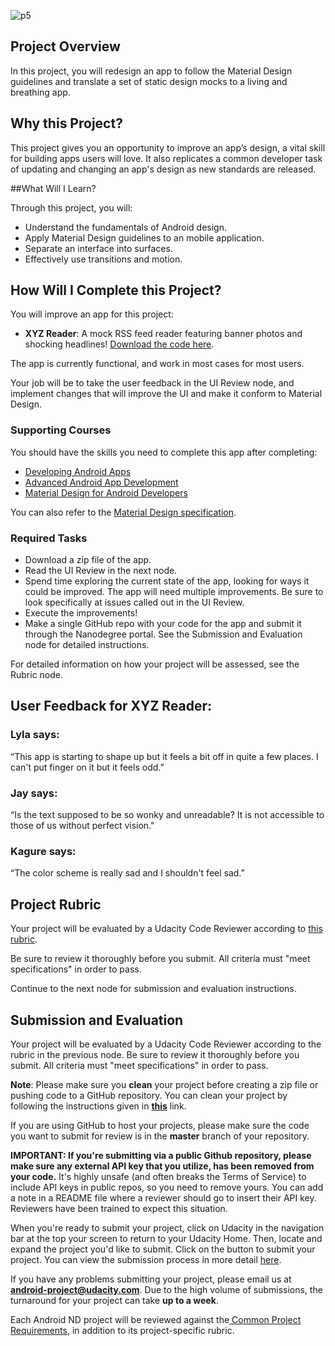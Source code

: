 ![p5](//lh3.googleusercontent.com/w80PLTgl1Hv2f4X2G8YJHL7rZi1bJkkM516aKpiut9Wj52cIEAkM05SZGQcDQksffZbc_FzNULyQHfqjBGM=s0#w=1008&h=161)

## Project Overview
In this project, you will redesign an app to follow the Material Design guidelines and translate a set of static design mocks to a living and breathing app.

## Why this Project?
This project gives you an opportunity to improve an app’s design, a vital skill for building apps users will love. It also replicates a common developer task of updating and changing an app's design as new standards are released.

##What Will I Learn?

Through this project, you will:

* Understand the fundamentals of Android design.
* Apply Material Design guidelines to an mobile application.
* Separate an interface into surfaces.
* Effectively use transitions and motion.

## How Will I Complete this Project?

You will improve an app for this project:

* <b>XYZ Reader</b>: A mock RSS feed reader featuring banner photos and shocking headlines! <a href="https://www.udacity.com/api/nodes/4292653440/supplemental_media/xyzreaderzip/download" target="_blank">Download the code here</a>.

The app is currently functional, and work in most cases for most users. 

Your job will be to take the user feedback in the UI Review node, and implement changes that will improve the UI and make it conform to Material Design.

### Supporting Courses
You should have the skills you need to complete this app after completing: 

* <a href="https://www.udacity.com/course/viewer#!/c-ud853-nd" target="_blank">Developing Android Apps</a>
* <a href="https://www.udacity.com/course/viewer#!/c-ud855-nd" target="_blank">Advanced Android App Development</a>
* <a href="https://www.udacity.com/course/viewer#!/c-ud862-nd" target="_blank">Material Design for Android Developers</a>

You can also refer to the [Material Design specification](http://www.google.com/design/spec/material-design/introduction.html).

### Required Tasks

* Download a zip file of the app.
* Read the UI Review in the next node.
* Spend time exploring the current state of the app, looking for ways it could be improved. The app will need multiple improvements. Be sure to look specifically at issues called out in the UI Review. 
* Execute the improvements! 
* Make a single GitHub repo with your code for the app and submit it through the Nanodegree portal. See the Submission and Evaluation node for detailed instructions. 

For detailed information on how your project will be assessed, see the Rubric node.

## User Feedback for XYZ Reader:

### Lyla says:
“This app is starting to shape up but it feels a bit off in quite a few places. I can't put finger on it but it feels odd.”

### Jay says: 
“Is the text supposed to be so wonky and unreadable? It is not accessible to those of us without perfect vision."

### Kagure says: 
“The color scheme is really sad and I shouldn't feel sad.”

## Project Rubric

Your project will be evaluated by a Udacity Code Reviewer according to <a href="https://review.udacity.com/#!/projects/4035898751/rubric" target="_blank">this rubric</a>. 

Be sure to review it thoroughly before you submit. All criteria must "meet specifications" in order to pass. 

Continue to the next node for submission and evaluation instructions.

## Submission and Evaluation

Your project will be evaluated by a Udacity Code Reviewer according to the rubric in the previous node. Be sure to review it thoroughly before you submit. All criteria must "meet specifications" in order to pass.

**Note**:  Please make sure you **clean** your project before creating a zip file or pushing code to a GitHub repository. You can clean your project by following the instructions given in **[this](https://goo.gl/8lgeV5)** link.

If you are using GitHub to host your projects, please make sure the code you want to submit for review is in the **master** branch of your repository.

**IMPORTANT: If you're submitting via a public Github repository, please make sure any external API key that you utilize, has been removed from your code.**  It's highly unsafe (and often breaks the Terms of Service) to include API keys in public repos, so you need to remove yours. You can add a note in a README file where a reviewer should go to insert their API key. Reviewers have been trained to expect this situation.

When you're ready to submit your project, click on Udacity in the navigation bar at the top your screen to return to your Udacity Home. Then, locate and expand the project you'd like to submit. Click on the button to submit your project. You can view the submission process in more detail <a href="https://docs.google.com/document/d/1sfMGTlUxxkcZM6iRXbVZ45vPPZGRD4qEp3ENBGSmZ_o/pub?embedded=true" target="_blank">here</a>.

If you have any problems submitting your project, please email us at **android-project@udacity.com**. Due to the high volume of submissions, the turnaround for your project can take **up to a week**.

Each Android ND project will be reviewed against the<a href="http://udacity.github.io/android-nanodegree-guidelines/core.html" target="_blank"> Common Project Requirements</a>, in addition to its project-specific rubric.
